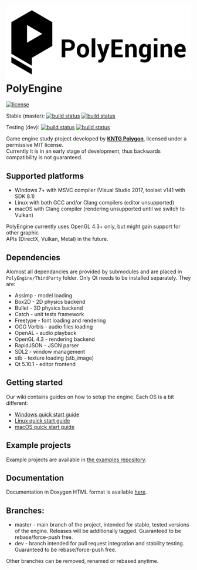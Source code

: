 <h1> <img src="Media/PolyEngine_logo_black.png" width="960"> PolyEngine </h1>

[![license](https://img.shields.io/github/license/KNTGPolygon/PolyEngine.svg)](LICENSE)

Stable (master):
[![build status](https://travis-ci.org/KNTGPolygon/PolyEngine.svg?branch=master)](https://travis-ci.org/KNTGPolygon/PolyEngine)
[![build status](https://ci.appveyor.com/api/projects/status/wa9par5pe99sow82/branch/master?svg=true)](https://ci.appveyor.com/project/MuniuDev/polyengine)

Testing (dev):
[![build status](https://travis-ci.org/KNTGPolygon/PolyEngine.svg?branch=dev)](https://travis-ci.org/KNTGPolygon/PolyEngine)
[![build status](https://ci.appveyor.com/api/projects/status/wa9par5pe99sow82/branch/dev?svg=true)](https://ci.appveyor.com/project/MuniuDev/polyengine)

Game engine study project developed by [**KNTG Polygon**](http://polygon.pw.edu.pl/), licensed under a permissive MIT license.  
Currently it is in an early stage of development, thus backwards compatibility is not guaranteed.

## Supported platforms
* Windows 7+ with MSVC compiler (Visual Studio 2017, toolset v141 with SDK 8.1)
* Linux with both GCC and/or Clang compilers (editor unsupported)
* macOS with Clang compiler (rendering unsupported until we switch to Vulkan)

PolyEngine currently uses OpenGL 4.3+ only, but might gain support for other graphic  
APIs (DirectX, Vulkan, Metal) in the future.

## Dependencies
Alomost all dependancies are provided by submodules and are placed in `PolyEngine/ThirdParty` folder. Only Qt needs to be installed separately. They are:
* Assimp - model loading
* Box2D - 2D physics backend
* Bullet - 3D physics backend
* Catch - unit tests framework
* Freetype - font loading and rendering
* OGG Vorbis - audio files loading
* OpenAL - audio playback
* OpenGL 4.3 - rendering backend
* RapidJSON - JSON parser
* SDL2 - window management
* stb - texture loading (stb_image)
* Qt 5.10.1 - editor frontend

## Getting started
Our wiki contains guides on how to setup the engine. Each OS is a bit different:
* [Windows quick start guide](https://github.com/KNTGPolygon/PolyEngine/wiki/Windows-quick-start-guide)
* [Linux quick start guide](https://github.com/KNTGPolygon/PolyEngine/wiki/Linux-quick-start-guide)
* [macOS quick start guide](https://github.com/KNTGPolygon/PolyEngine/wiki/macOS-quick-start-guide)

## Example projects
Example projects are available in [the examples repository](https://github.com/KNTGPolygon/PolyEngineExamples).

## Documentation
Documentation in Doxygen HTML format is available [here](https://kntgpolygon.github.io/PolyEngine/Docs/html/index.html "PolyEngine docs").

## Branches:
* master - main branch of the project, intended for stable, tested versions of the engine. Releases will be additionally tagged. Guaranteed to be rebase/force-push free.
* dev - branch intended for pull request integration and stability testing. Guaranteed to be rebase/force-push free.

Other branches can be removed, renamed or rebased anytime.
